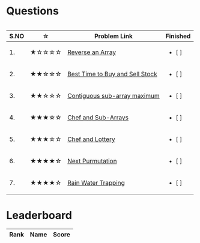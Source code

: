 # Questions

<table>
<tr align="left">  

| S.NO | ☆   | Problem Link | Finished    |
|--------| --- | ----------------------------- |  ------------------------- |
| 1. | ★☆☆☆☆ | [Reverse an Array](https://www.codechef.com/problems/DBIT01)                                         | <ul> <li> [ ] </li> </ul> |
|  2.| ★★☆☆☆ | [Best Time to Buy and Sell Stock](https://leetcode.com/problems/best-time-to-buy-and-sell-stock/)    | <ul> <li> [ ] </li> </ul> |
|  3.| ★★☆☆☆ | [Contiguous sub-array maximum](https://www.codechef.com/problems/ARRCONTG)                           | <ul> <li> [ ] </li> </ul> |
|  4.| ★★★☆☆ | [Chef and Sub-Arrays](https://www.codechef.com/problems/CHEFARRP/)                                   | <ul> <li> [ ] </li> </ul> |
|  5.| ★★★☆☆ | [Chef and Lottery](https://www.codechef.com/problems/ERROR4)                                         | <ul> <li> [ ] </li> </ul> |
|  6.| ★★★★☆ | [Next Purmutation](https://leetcode.com/problems/next-permutation/)                                  | <ul> <li> [ ] </li> </ul> |
|  7.| ★★★★☆ | [Rain Water Trapping](https://www.codechef.com/problems/CRES102)                                     | <ul> <li> [ ] </li> </ul> |

</tr>

# Leaderboard

| Rank |   Name   | Score|
|------| -------- | ---- |


</tr>
<table>
